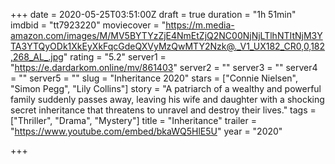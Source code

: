 +++
date = 2020-05-25T03:51:00Z
draft = true
duration = "1h 51min"
imdbid = "tt7923220"
moviecover = "https://m.media-amazon.com/images/M/MV5BYTYzZjE4NmEtZjQ2NC00NjNjLTlhNTItNjM3YTA3YTQyODk1XkEyXkFqcGdeQXVyMzQwMTY2Nzk@._V1_UX182_CR0,0,182,268_AL_.jpg"
rating = "5.2"
server1 = "https://e.dardarkom.online/mv/861403"
server2 = ""
server3 = ""
server4 = ""
server5 = ""
slug = "Inheritance 2020"
stars = ["Connie Nielsen", "Simon Pegg", "Lily Collins"]
story = "A patriarch of a wealthy and powerful family suddenly passes away, leaving his wife and daughter with a shocking secret inheritance that threatens to unravel and destroy their lives."
tags = ["Thriller", "Drama", "Mystery"]
title = "Inheritance"
trailer = "https://www.youtube.com/embed/bkaWQ5HlE5U"
year = "2020"

+++
